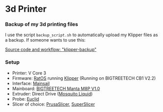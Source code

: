 # 3d Printer
### Backup of my 3d printing files

I use the script `backup_script.sh` to automatically upload my Klipper files as a backup. If someone wants to use this:

[Source code and workflow: "klipper-backup"](https://github.com/Staubgeborener/klipper-backup)

### Setup
* Printer: V Core 3
* Firmware: [RatOS](https://os.ratrig.com/) running [Klipper](https://www.klipper3d.org/) (Running on BIGTREETECH CB1 V2.2)
* Interface: [Mainsail](https://docs.mainsail.xyz/)
* Mainboard: [BIGTREETECH Manta M8P V1.0](https://bigtree-tech.com)
* Extruder: Direct Drive ([Mosquito Liquid]([https://www.thingiverse.com/thing:4062242](https://www.sliceengineering.com/products/mosquito-liquid)))
* Probe: [Euclid](https://euclidprobe.github.io/)
* Slicer of choice: [PrusaSlicer](https://www.prusa3d.com/page/prusaslicer_424), [SuperSlicer](https://github.com/supermerill/SuperSlicer) 
